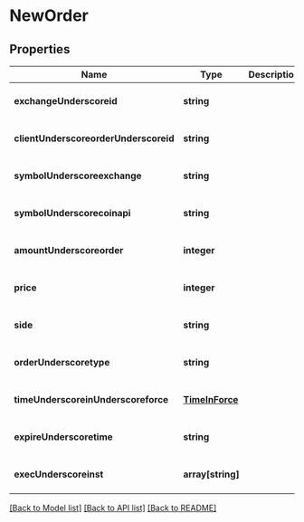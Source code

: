 # NewOrder

## Properties
Name | Type | Description | Notes
------------ | ------------- | ------------- | -------------
**exchangeUnderscoreid** | **string** |  | [optional] [default to null]
**clientUnderscoreorderUnderscoreid** | **string** |  | [optional] [default to null]
**symbolUnderscoreexchange** | **string** |  | [optional] [default to null]
**symbolUnderscorecoinapi** | **string** |  | [optional] [default to null]
**amountUnderscoreorder** | **integer** |  | [optional] [default to null]
**price** | **integer** |  | [optional] [default to null]
**side** | **string** |  | [optional] [default to null]
**orderUnderscoretype** | **string** |  | [optional] [default to null]
**timeUnderscoreinUnderscoreforce** | [**TimeInForce**](TimeInForce.md) |  | [optional] [default to null]
**expireUnderscoretime** | **string** |  | [optional] [default to null]
**execUnderscoreinst** | **array[string]** |  | [optional] [default to null]

[[Back to Model list]](../README.md#documentation-for-models) [[Back to API list]](../README.md#documentation-for-api-endpoints) [[Back to README]](../README.md)


